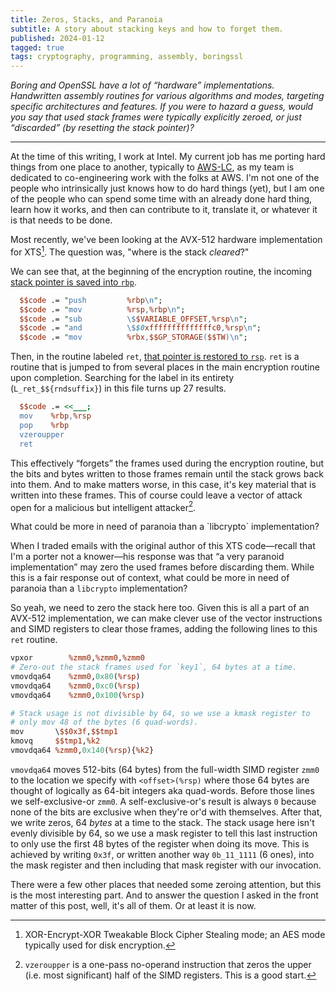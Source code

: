```yaml
---
title: Zeros, Stacks, and Paranoia
subtitle: A story about stacking keys and how to forget them.
published: 2024-01-12
tagged: true
tags: cryptography, programming, assembly, boringssl
---
```


_Boring and OpenSSL have a lot of “hardware”
implementations. Handwritten assembly routines for various algorithms
and modes, targeting specific architectures and features. If you were
to hazard a guess, would you say that used stack frames were typically
explicitly zeroed, or just “discarded” (by resetting the stack
pointer)?_

---

At the time of this writing, I work at Intel. My current job has me
porting hard things from one place to another, typically to
[AWS-LC](https://github.com/aws/aws-lc), as my team is dedicated to
co-engineering work with the folks at AWS. I'm not one of the people
who intrinsically just knows how to do hard things (yet), but I am one
of the people who can spend some time with an already done hard thing,
learn how it works, and then can contribute to it, translate it, or
whatever it is that needs to be done.

Most recently, we've been looking at the AVX-512 hardware
implementation for XTS[^xts]. The question was, "where is the stack
_cleared_?"

[^xts]: XOR-Encrypt-XOR Tweakable Block Cipher Stealing mode; an AES
    mode typically used for disk encryption.

We can see that, at the beginning of the encryption routine, the
incoming [stack pointer is saved into
`rbp`](https://github.com/aws/aws-lc/blob/d9caacae8c44227baa41e970cbed0dbfd4eef9c2/crypto/fipsmodule/aes/asm/aesni-xts-avx512.pl#L1476-L1480).

```perl
  $$code .= "push         %rbp\n";
  $$code .= "mov          %rsp,%rbp\n";
  $$code .= "sub          \$$VARIABLE_OFFSET,%rsp\n";
  $$code .= "and          \$$0xffffffffffffffc0,%rsp\n";
  $$code .= "mov          %rbx,$$GP_STORAGE($$TW)\n";
```

Then, in the routine labeled `ret`, [that pointer is restored to
`rsp`](https://github.com/aws/aws-lc/blob/d9caacae8c44227baa41e970cbed0dbfd4eef9c2/crypto/fipsmodule/aes/asm/aesni-xts-avx512.pl#L1855-L1859). `ret`
is a routine that is jumped to from several places in the main
encryption routine upon completion. Searching for the label in its
entirety (`L_ret_$${rndsuffix}`) in this file turns up 27 results.

```perl
  $$code .= <<___;
  mov    %rbp,%rsp
  pop    %rbp
  vzeroupper
  ret
```

This effectively “forgets” the frames used during the encryption
routine, but the bits and bytes written to those frames remain until
the stack grows back into them. And to make matters worse, in this
case, it's key material that is written into these frames. This of
course could leave a vector of attack open for a malicious but
intelligent attacker[^vz].

[^vz]: `vzeroupper` is a one-pass no-operand instruction that zeros the
    upper (i.e. most significant) half of the SIMD registers. This is
    a good start.

<div class="pull">
What could be more in need of paranoia than a `libcrypto`
implementation?
</div>

When I traded emails with the original author of this XTS code—recall
that I'm a porter not a knower—his response was that “a very paranoid
implementation” may zero the used frames before discarding them. While
this is a fair response out of context, what could be more in need of
paranoia than a `libcrypto` implementation?

So yeah, we need to zero the stack here too. Given this is all a part
of an AVX-512 implementation, we can make clever use of the vector
instructions and SIMD registers to clear those frames, adding the
following lines to this `ret` routine.

```perl
vpxor        %zmm0,%zmm0,%zmm0
# Zero-out the stack frames used for `key1`, 64 bytes at a time.
vmovdqa64    %zmm0,0x80(%rsp)
vmovdqa64    %zmm0,0xc0(%rsp)
vmovdqa64    %zmm0,0x100(%rsp)

# Stack usage is not divisible by 64, so we use a kmask register to
# only mov 48 of the bytes (6 quad-words).
mov       \$$0x3f,$$tmp1
kmovq     $$tmp1,%k2
vmovdqa64 %zmm0,0x140(%rsp){%k2}
```

`vmovdqa64` moves 512-bits (64 bytes) from the full-width SIMD
register `zmm0` to the location we specify with `<offset>(%rsp)` where
those 64 bytes are thought of logically as 64-bit integers aka
quad-words. Before those lines we self-exclusive-or `zmm0`. A
self-exclusive-or's result is always `0` because none of the bits are
exclusive when they're or'd with themselves. After that, we write
zeros, 64 _bytes_ at a time to the stack. The stack usage here isn't
evenly divisible by 64, so we use a mask register to tell this last
instruction to only use the first 48 bytes of the register when doing
its move. This is achieved by writing `0x3f`, or written another way
`0b_11_1111` (6 ones), into the mask register and then including that
mask register with our invocation.

There were a few other places that needed some zeroing attention, but
this is the most interesting part. And to answer the question I asked
in the front matter of this post, well, it's all of them. Or at least
it is now.

